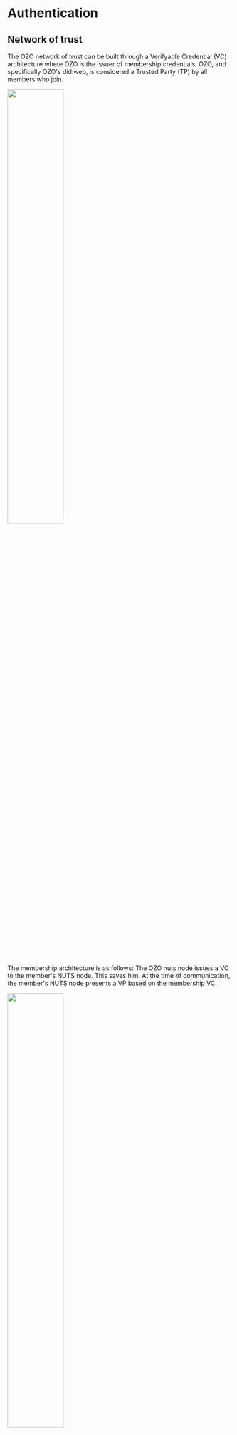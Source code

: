 # Authentication

## Network of trust
The OZO network of trust can be built through a Verifyable Credential (VC) architecture where OZO is the issuer of membership credentials. OZO, and specifically OZO's did:web, is considered a Trusted Party (TP) by all members who join.

[<img style="float: none!important" src="Trust%201.png" width="50%"/>](Trust%201.png)

The membership architecture is as follows: The OZO nuts node issues a VC to the member's NUTS node. This saves him. At the time of communication, the member's NUTS node presents a VP based on the membership VC.

[<img style="float: none!important" src="Trust%202.png" width="50%"/>](Trust%202.png)

This model uses the following credential:
```yaml
Type: OZOMembershipCredential
Issuer: did OZO
Subject: did Lid
```

## Connecting users
Linking users with OZO can be done by issuing a credential (VC) to the NUTS node of the client application, issued by the OZO did:web, linked to the OZO user, and issued to the user's did:web in the client domain.

[<img style="float: none!important" src="Trust%203.png" width="50%"/>](Trust%203.png)

This model uses the following credential:

```yaml
Type: OZOUserCredential
Issuer: another user
Subject: did client user
```


## Explanation of NUTS architecture
### Issuance overview

[<img style="float: none!important" src="Trust%204.png" width="50%"/>](Trust%204.png)

{% include nuts_issuance_overview.svg %}

{% include nuts_issuance_detail.svg %}

### Access overview

[<img style="float: none!important" src="Trust%205.png" width="50%"/>](Trust%205.png)

{% include nuts_access_token.svg %}

## Authenticate to the API as RelatedPerson



